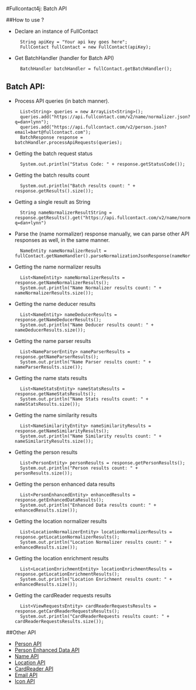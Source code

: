 #Fullcontact4j: Batch API

##How to use ?

* Declare an instance of FullContact

        String apiKey = "Your api key goes here";
        FullContact fullContact = new FullContact(apiKey);

* Get BatchHandler (handler for Batch API)

        BatchHandler batchHandler = fullContact.getBatchHandler();

## Batch API:

* Process API queries (in batch manner).

        List<String> queries = new ArrayList<String>();
        queries.add("https://api.fullcontact.com/v2/name/normalizer.json?q=dan+lynn");
        queries.add("https://api.fullcontact.com/v2/person.json?email=bart@fullcontact.com");
        BatchResponse response = batchHandler.processApiRequests(queries);

* Getting the batch request status

        System.out.println("Status Code: " + response.getStatusCode());

* Getting the batch results count

        System.out.println("Batch results count: " + response.getResults().size());

* Getting a single result as String

        String nameNormalizerResultString = response.getResults().get("https://api.fullcontact.com/v2/name/normalizer.json?q=dan+lynn")

* Parse the (name normalizer) response manually, we can parse other API responses as well, in the same manner.

        NameEntity nameNormalizerResult = fullContact.getNameHandler().parseNormalizationJsonResponse(nameNormalizerResultString);

* Getting the name normalizer results

        List<NameEntity> nameNormalizerResults = response.getNameNormalizerResults();
        System.out.println("Name Normalizer results count: " + nameNormalizerResults.size());

* Getting the name deducer results

        List<NameEntity> nameDeducerResults = response.getNameDeducerResults();
        System.out.println("Name Deducer results count: " + nameDeducerResults.size());

* Getting the name parser results

        List<NameParserEntity> nameParserResults = response.getNameParserResults();
        System.out.println("Name Parser results count: " + nameParserResults.size());

* Getting the name stats results

        List<NameStatsEntity> nameStatsResults = response.getNameStatsResults();
        System.out.println("Name Stats results count: " + nameStatsResults.size());

* Getting the name similarity results

        List<NameSimilarityEntity> nameSimilarityResults = response.getNameSimilarityResults();
        System.out.println("Name Similarity results count: " + nameSimilarityResults.size());

* Getting the person results

        List<PersonEntity> personResults = response.getPersonResults();
        System.out.println("Person results count: " + personResults.size());

* Getting the person enhanced data results

        List<PersonEnhancedEntity> enhancedResults = response.getEnhancedDataResults();
        System.out.println("Enhanced Data results count: " + enhancedResults.size());

* Getting the location normalizer results

        List<LocationNormalizerEntity> locationNormalizerResults = response.getLocationNormalizerResults();
        System.out.println("Location Normalizer results count: " + enhancedResults.size());

* Getting the location enrichment results

        List<LocationEnrichmentEntity> locationEnrichmentResults = response.getLocationEnrichmentResults();
        System.out.println("Location Enrichment results count: " + enhancedResults.size());

* Getting the cardReader requests results

        List<ViewRequestsEntity> cardReaderRequestsResults = response.getCardReaderRequestsResults();
        System.out.println("CardReaderRequests results count: " + cardReaderRequestsResults.size());


##Other API

* [Person API](/fullcontact/fullcontact4j/tree/master/docs/person/)
* [Person Enhanced Data API](/fullcontact/fullcontact4j/tree/master/docs/enhancedData/)
* [Name API](/fullcontact/fullcontact4j/tree/master/docs/name/)
* [Location API](/fullcontact/fullcontact4j/tree/master/docs/location/)
* [CardReader API](/fullcontact/fullcontact4j/tree/master/docs/cardReader/)
* [Email API](/fullcontact/fullcontact4j/tree/master/docs/email/)
* [Icon API](/fullcontact/fullcontact4j/tree/master/docs/icon/)
